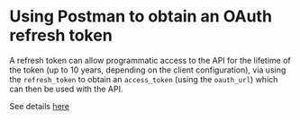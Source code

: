 # Using Postman to obtain an OAuth refresh token

A refresh token can allow programmatic access to the API for the lifetime of the token (up to 10 years, depending on the client configuration), via using the `refresh_token` to obtain an `access_token` (using the `oauth_url`) which can then be used with the API.

See details [here](https://nextcloud.lightfi.io/index.php/s/Z7eoxEENdnzPE6W)
